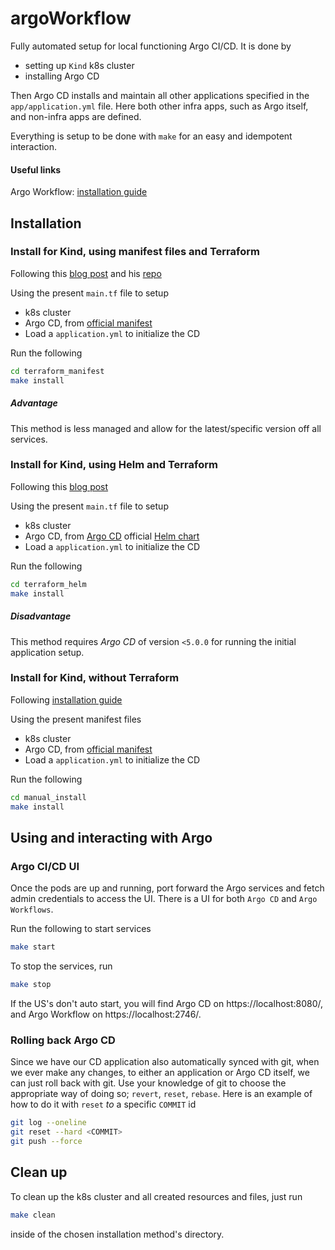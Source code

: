 # argoWorkflow
Fully automated setup for local functioning Argo CI/CD. It is done by
* setting up `Kind` k8s cluster
* installing Argo CD

Then Argo CD installs and maintain all other applications specified in the `app/application.yml` file. Here both other infra apps, such as Argo itself, and non-infra apps are defined.

Everything is setup to be done with `make` for an easy and idempotent interaction.

#### Useful links
Argo Workflow: [installation guide](https://argoproj.github.io/argo-workflows/quick-start/)

## Installation

### Install for Kind, using manifest files and Terraform
Following this [blog post](https://betterprogramming.pub/how-to-set-up-argo-cd-with-terraform-to-implement-pure-gitops-d5a1d797926a) and his [repo](https://github.com/bharatmicrosystems/argo-cd-example/blob/main/terraform/main.tf)

Using the present `main.tf` file to setup
* k8s cluster
* Argo CD, from [official manifest](https://raw.githubusercontent.com/argoproj/argo-cd/stable/manifests/install.yaml)
* Load a `application.yml` to initialize the CD

Run the following
```bash
cd terraform_manifest
make install
```

##### Advantage
This method is less managed and allow for the latest/specific version off all services.

### Install for Kind, using Helm and Terraform
Following this [blog post](https://piotrminkowski.com/2022/06/28/manage-kubernetes-cluster-with-terraform-and-argo-cd/)

Using the present `main.tf` file to setup
* k8s cluster
* Argo CD, from [Argo CD](https://argoproj.github.io/argo-helm/) official [Helm chart](https://registry.terraform.io/providers/hashicorp/helm/latest/docs)
* Load a `application.yml` to initialize the CD

Run the following
```bash
cd terraform_helm
make install
```

##### Disadvantage
This method requires *Argo CD* of version `<5.0.0` for running the initial application setup.

### Install for Kind, without Terraform
Following [installation guide](https://argo-cd.readthedocs.io/en/stable/getting_started/#1-install-argo-cd)

Using the present manifest files
* k8s cluster
* Argo CD, from [official manifest](https://raw.githubusercontent.com/argoproj/argo-cd/stable/manifests/install.yaml)
* Load a `application.yml` to initialize the CD

Run the following
```bash
cd manual_install
make install
```


## Using and interacting with Argo

### Argo CI/CD UI
Once the pods are up and running, port forward the Argo services and fetch admin credentials to access the UI. There is a UI for both `Argo CD` and `Argo Workflows`.

Run the following to start services
```bash
make start
```
To stop the services, run
```bash
make stop
```

If the US's don't auto start, you will find Argo CD on https://localhost:8080/, and Argo Workflow on https://localhost:2746/.

### Rolling back Argo CD
Since we have our CD application also automatically synced with git, when we ever make any changes, to either an application or Argo CD itself, we can just roll back with git. Use your knowledge of git to choose the appropriate way of doing so; `revert`, `reset`, `rebase`. Here is an example of how to do it with `reset` *to* a specific `COMMIT` id
```bash
git log --oneline
git reset --hard <COMMIT>
git push --force
```

## Clean up
To clean up the k8s cluster and all created resources and files, just run
```bash
make clean
```
inside of the chosen installation method's directory.

